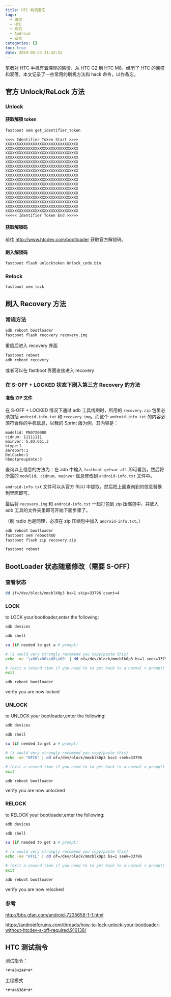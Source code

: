 ```yaml
---
title: HTC 刷机备忘
tags:
  - 原创
  - HTC
  - 刷机
  - Android
  - 安卓
categories: []
toc: true
date: 2019-05-23 21:42:51
---
```


笔者对 HTC 手机有着深厚的感情，从 HTC G2 到 HTC M8，经历了 HTC 的鼎盛和衰落。本文记录了一些常用的刷机方法和 hack 命令，以作备忘。

## 官方 Unlock/ReLock 方法

### Unlock

#### 获取解锁 token

``` bash
fastboot oem get_identifier_token
```

<!-- more -->

```
<<<< Identifier Token Start >>>>
XXXXXXXXXXXXXXXXXXXXXXXXXXXXXXXX
XXXXXXXXXXXXXXXXXXXXXXXXXXXXXXXX
XXXXXXXXXXXXXXXXXXXXXXXXXXXXXXXX
XXXXXXXXXXXXXXXXXXXXXXXXXXXXXXXX
XXXXXXXXXXXXXXXXXXXXXXXXXXXXXXXX
XXXXXXXXXXXXXXXXXXXXXXXXXXXXXXXX
XXXXXXXXXXXXXXXXXXXXXXXXXXXXXXXX
XXXXXXXXXXXXXXXXXXXXXXXXXXXXXXXX
XXXXXXXXXXXXXXXXXXXXXXXXXXXXXXXX
XXXXXXXXXXXXXXXXXXXXXXXXXXXXXXXX
XXXXXXXXXXXXXXXXXXXXXXXXXXXXXXXX
XXXXXXXXXXXXXXXXXXXXXXXXXXXXXXXX
XXXXXXXXXXXXXXXXXXXXXXXXXXXXXXXX
XXXXXXXXXXXXXXXXXXXXXXXXXXXXXXXX
XXXXXXXXXXXXXXXXXXXXXXXXXXXXXXXX
XXXXXXXXXXXXXXXXXXXXXXXXXXXXXXXX
<<<<< Identifier Token End >>>>>
```

#### 获取解锁码

前往 http://www.htcdev.com/bootloader 获取官方解锁码。

#### 刷入解锁码

``` bash
fastboot flash unlocktoken Unlock_code.bin
```


### Relock

```
fastboot oem lock
```

## 刷入 Recovery 方法

### 常规方法

``` bash
adb reboot bootloader
fastboot flash recovery recovery.img
```

重启后进入 recovery 界面

``` bash
fastboot reboot
adb reboot recovery
```

或者可以在 fastboot 界面直接进入 recovery

### 在 S-OFF + LOCKED 状态下刷入第三方 Recovery 的方法

#### 准备 ZIP 文件

在 S-OFF + LOCKED 情况下通过 adb 工具线刷时，所用的 `recovery.zip` 包里必须包括 `android-info.txt` 和 `recovery.img`。而这个 `android-info.txt` 的内容必须符合你的手机信息，以我的 Sprint 版为例，其内容是：

```
modelid: PN0720000
cidnum: 11111111
mainver: 5.03.651.3
btype:1
aareport:1
DelCache:1
hbootpreupdate:3
```


查询以上信息的方法为：在 adb 中输入 `fastboot getvar all` 即可看到，然后将所需的 `modelid`、`cidnum`、`mainver` 信息修改到 `android-info.txt` 文件中。

`android-info.txt` 文件可以从官方 RUU 中提取，然后把上面查询到的信息替换到里面即可。

最后将 `recovery.img` 和 `android-info.txt` 一起打包到 zip 压缩包中，并放入 adb 工具的文件夹里即可开始下面步骤了。

（刷 radio 也是同理，必须在 zip 压缩包中加入 `android-info.txt`。）

``` bash
adb reboot bootloader
fastboot oem rebootRUU
fastboot flash zip recovery.zip
```

``` bash
fastboot reboot
```

## BootLoader 状态随意修改（需要 S-OFF）


### 查看状态

``` bash
dd if=/dev/block/mmcblk0p3 bs=1 skip=33796 count=4
```

### LOCK

to LOCK your bootloader,enter the following:

``` bash
adb devices

adb shell

su (if needed to get a # prompt)

# (i would very strongly recomend you copy/paste this)
echo -ne '\x00\x00\x00\x00' | dd of=/dev/block/mmcblk0p3 bs=1 seek=33796

# (exit a second time if you need to to get back to a normal > prompt)
exit

adb reboot bootloader
```

verify you are now locked

### UNLOCK

to UNLOCK your bootloader,enter the following:

``` bash
adb devices

adb shell

su (if needed to get a # prompt)

# (i would very strongly recomend you copy/paste this)
echo -ne "HTCU" | dd of=/dev/block/mmcblk0p3 bs=1 seek=33796

# (exit a second time if you need to to get back to a normal > prompt)
exit

adb reboot bootloader
```

verify you are now unlocked

### RELOCK

to RELOCK your bootloader,enter the following:

``` bash
adb devices

adb shell

su (if needed to get a # prompt)

# (i would very strongly recomend you copy/paste this)
echo -ne "HTCL" | dd of=/dev/block/mmcblk0p3 bs=1 seek=33796

# (exit a second time if you need to to get back to a normal > prompt)
exit

adb reboot bootloader
```

verify you are now relocked

### 参考

http://bbs.gfan.com/android-7235658-1-1.html

https://androidforums.com/threads/how-to-lock-unlock-your-bootloader-without-htcdev-s-off-required.916138/


## HTC 测试指令

测试指令：

```
*#*#3424#*#*
```

工程模式

```
*#*#4636#*#*
```